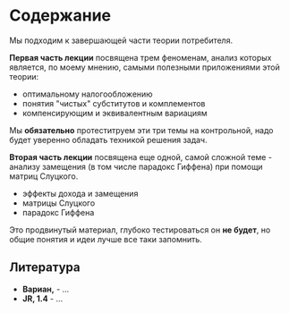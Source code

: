 # Содержание

Мы подходим к завершающей части теории потребителя.

**Первая часть лекции** посвящена трем феноменам, анализ которых является, по моему мнению, самыми полезными приложениями этой теории:

- оптимальному налогообложению
- понятия "чистых" субститутов и комплементов
- компенсирующим и эквивалентным вариациям

Мы **обязательно** протеститруем эти три темы на контрольной, надо будет уверенно обладать техникой решения задач.

**Вторая часть лекции** посвящена еще одной, самой сложной теме - анализу замещения (в том числе парадокс Гиффена) при помощи матриц Слуцкого. 

- эффекты дохода и замещения
- матрицы Слуцкого
- парадокс Гиффена

Это продвинутый материал, глубоко тестироваться он **не будет**, но общие понятия и идеи лучше все таки запомнить.

## Литература

- **Вариан,** - ...
- **JR, 1.4** - ...

